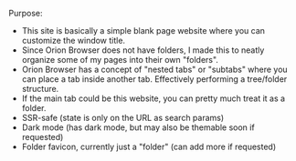 Purpose:

- This site is basically a simple blank page website where you can customize the window title.
- Since Orion Browser does not have folders, I made this to neatly organize some of my pages into their own "folders".
- Orion Browser has a concept of "nested tabs" or "subtabs" where you can place a tab inside another tab. Effectively performing a tree/folder structure.
- If the main tab could be this website, you can pretty much treat it as a folder.
- SSR-safe (state is only on the URL as search params)
- Dark mode (has dark mode, but may also be themable soon if requested)
- Folder favicon, currently just a "folder" (can add more if requested)
